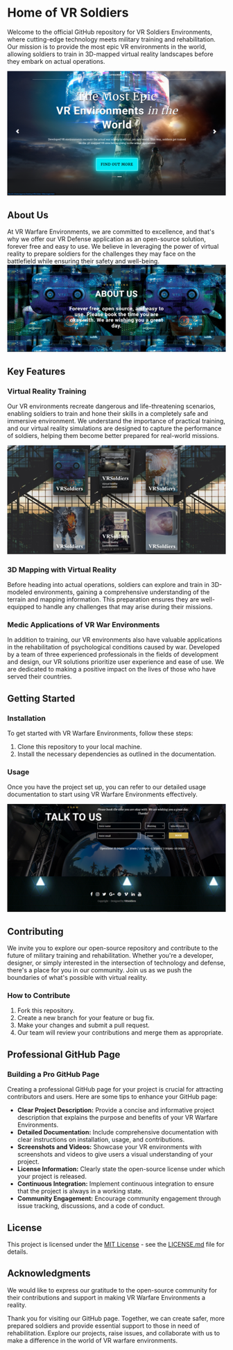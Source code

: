 # Home of VR Soldiers

Welcome to the official GitHub repository for VR Soldiers Environments, where cutting-edge technology meets military training and rehabilitation. Our mission is to provide the most epic VR environments in the world, allowing soldiers to train in 3D-mapped virtual reality landscapes before they embark on actual operations.

![VR Warfare Environments](https://github.com/VRSoldiers/vrsoldiers-web-1.0/blob/main/readme_img/vr-landing.PNG)


## About Us

At VR Warfare Environments, we are committed to excellence, and that's why we offer our VR Defense application as an open-source solution, forever free and easy to use. We believe in leveraging the power of virtual reality to prepare soldiers for the challenges they may face on the battlefield while ensuring their safety and well-being.
![VR Warfare Environments](https://github.com/VRSoldiers/vrsoldiers-web-1.0/blob/main/readme_img/vr-landing-contact.PNG)

## Key Features

### Virtual Reality Training
Our VR environments recreate dangerous and life-threatening scenarios, enabling soldiers to train and hone their skills in a completely safe and immersive environment. We understand the importance of practical training, and our virtual reality simulations are designed to capture the performance of soldiers, helping them become better prepared for real-world missions.

![VR Warfare Environments](https://github.com/VRSoldiers/vrsoldiers-web-1.0/blob/main/readme_img/vr-landing-main.PNG)


### 3D Mapping with Virtual Reality
Before heading into actual operations, soldiers can explore and train in 3D-modeled environments, gaining a comprehensive understanding of the terrain and mapping information. This preparation ensures they are well-equipped to handle any challenges that may arise during their missions.

### Medic Applications of VR War Environments
In addition to training, our VR environments also have valuable applications in the rehabilitation of psychological conditions caused by war. Developed by a team of three experienced professionals in the fields of development and design, our VR solutions prioritize user experience and ease of use. We are dedicated to making a positive impact on the lives of those who have served their countries.

## Getting Started

### Installation
To get started with VR Warfare Environments, follow these steps:
1. Clone this repository to your local machine.
2. Install the necessary dependencies as outlined in the documentation.

### Usage
Once you have the project set up, you can refer to our detailed usage documentation to start using VR Warfare Environments effectively.

![VR Warfare Environments](https://github.com/VRSoldiers/vrsoldiers-web-1.0/blob/main/readme_img/vr-landing-talk-to-us.PNG)


## Contributing

We invite you to explore our open-source repository and contribute to the future of military training and rehabilitation. Whether you're a developer, designer, or simply interested in the intersection of technology and defense, there's a place for you in our community. Join us as we push the boundaries of what's possible with virtual reality.

### How to Contribute
1. Fork this repository.
2. Create a new branch for your feature or bug fix.
3. Make your changes and submit a pull request.
4. Our team will review your contributions and merge them as appropriate.

## Professional GitHub Page

### Building a Pro GitHub Page
Creating a professional GitHub page for your project is crucial for attracting contributors and users. Here are some tips to enhance your GitHub page:
- **Clear Project Description:** Provide a concise and informative project description that explains the purpose and benefits of your VR Warfare Environments.
- **Detailed Documentation:** Include comprehensive documentation with clear instructions on installation, usage, and contributions.
- **Screenshots and Videos:** Showcase your VR environments with screenshots and videos to give users a visual understanding of your project.
- **License Information:** Clearly state the open-source license under which your project is released.
- **Continuous Integration:** Implement continuous integration to ensure that the project is always in a working state.
- **Community Engagement:** Encourage community engagement through issue tracking, discussions, and a code of conduct.

## License

This project is licensed under the [MIT License](LICENSE.md) - see the [LICENSE.md](LICENSE.md) file for details.

## Acknowledgments

We would like to express our gratitude to the open-source community for their contributions and support in making VR Warfare Environments a reality.

Thank you for visiting our GitHub page. Together, we can create safer, more prepared soldiers and provide essential support to those in need of rehabilitation. Explore our projects, raise issues, and collaborate with us to make a difference in the world of VR warfare environments.
